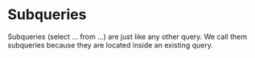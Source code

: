 # Subqueries
Subqueries (select ... from ...) are just like any other query.
We call them subqueries because they are located inside an existing query. 